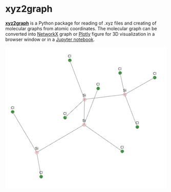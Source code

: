 # xyz2graph

[**xyz2graph**](https://github.com/zotko/xyz2graph) is a Python package for reading of .xyz files and creating of molecular graphs from atomic coordinates. The molecular graph can be converted into [NetworkX](https://networkx.github.io) graph or [Plotly](https://plot.ly) figure for 3D visualization in a browser window or in a [Jupyter notebook](https://jupyter.org).

<p align="center">
  <img src="picture.png">
</p>
